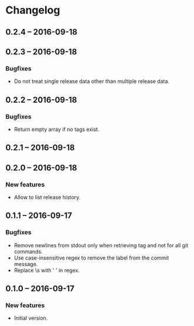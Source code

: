 # Changelog

## <a name='0-2-4' />0.2.4 &ndash; 2016-09-18

## <a name='0-2-3' />0.2.3 &ndash; 2016-09-18

### Bugfixes

- Do not treat single release data other than multiple release data.

## <a name='0-2-2' />0.2.2 &ndash; 2016-09-18

### Bugfixes

- Return empty array if no tags exist.

## <a name='0-2-1' />0.2.1 &ndash; 2016-09-18

## <a name='0-2-0' />0.2.0 &ndash; 2016-09-18

### New features

- Allow to list release history.

## <a name='0-1-1' />0.1.1 &ndash; 2016-09-17

### Bugfixes

- Remove newlines from stdout only when retrieving tag and not for all git commands.
- Use case-insensitive regex to remove the label from the commit message.
- Replace \s with ' ' in regex.

## <a name='0-1-0' />0.1.0 &ndash; 2016-09-17

### New features

- Initial version.
